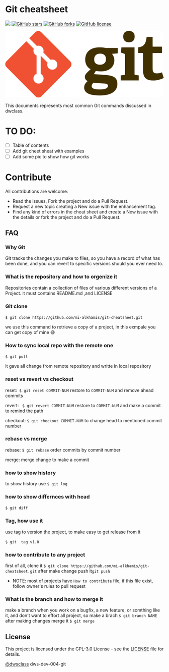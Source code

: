
# Git cheatsheet
[![](https://img.shields.io/badge/dwclass-dev--004--git-brightgreen&style=plastic)](https://github.com/mi-alkhamis/git-cheatsheet/blob/main/README.md)
[![GitHub stars](https://img.shields.io/github/stars/mi-alkhamis/git-cheatsheet?color=magenta&label=Stars&style=plastic)](https://github.com/mi-alkhamis/git-cheatsheet/stargazers)
[![GitHub forks](https://img.shields.io/github/forks/mi-alkhamis/git-cheatsheet?label=Forks&style=plastic)](https://github.com/mi-alkhamis/git-cheatsheet/network)  [![GitHub license](https://img.shields.io/github/license/mi-alkhamis/git-cheatsheet?color=Green&label=License&style=plastic)](https://github.com/mi-alkhamis/git-cheatsheet/blob/main/LICENSE) 

![git-logo](./images/git-logo.png)

This documents represents most common Git commands discussed in dwclass. 


# TO DO:
   - [ ] Table of contents
   - [ ] Add git cheet sheat with examples
   - [ ] Add some pic to show how git works
     
# Contribute

 All contributions are welcome:

   -  Read the issues, Fork the project and do a Pull Request.
   -  Request a new topic creating a New issue with the enhancement tag.
   -  Find any kind of errors in the cheat sheet and create a New issue with the details or fork the project and do a Pull Request.

## FAQ

### Why Git

Git tracks the changes you make to files, so you have a record of what has been done, and you can revert to specific versions should you ever need to.

### What is the repository and how to orgenize it

Repositories  contain a collection of files of various different versions of a Project. it must contains README.md ,and LICENSE

### Git clone

`$ git clone https://github.com/mi-alkhamis/git-cheatsheet.git`

we use this command to retrieve a copy of a project, in this exmpale  you can get copy of mine :smile:

### How to sync local repo with the remote one

 `$ git pull` 

it gave all change from remote repository  and writte in local repository

### reset vs revert vs checkout

reset:` $ git reset COMMIT-NUM` restore to `COMMIT-NUM`  and remove ahead commits

revert: ` $ git revert COMMIT-NUM` restore to `COMMIT-NUM` and make a commit to remind the path

checkout: `$ git checkout COMMIT-NUM` to change head to  mentioned commit number

### rebase vs merge

rebase: `$ git rebase` order commits by commit number

merge: merge change to make a commit

### how to show history

to show history use `$ git log`

### how to show differnces with head

`$ git diff`

### Tag, how use it

use tag to version the project, to make easy to get release from it

`$ git  tag v1.0`

### how to contribute to any project

first of all, clone it `$ git clone https://github.com/mi-alkhamis/git-cheatsheet.git` after make change push it`git push` 

- NOTE: most of projects have `How to contribute` file, if this file exist, follow owner's rules to pull request

### What is the branch and how to merge it

make a branch when you work on a bugfix, a new feature, or somthing like it, and don't want to effort all project, so make a brach `$ git branch NAME` after making changes merge it `$ git merge`

  
## License
This project is licensed under the GPL-3.0 License  - see the [LICENSE](./LICENSE) file for details.

[@dwsclass](https://github.com/dwsclass) dws-dev-004-git

